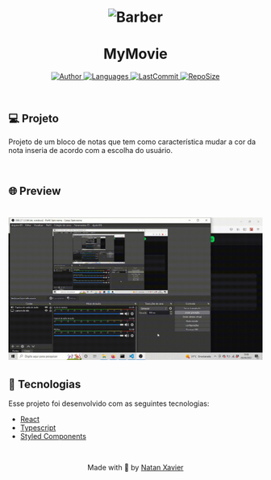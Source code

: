 <h1 align="center">
  <img alt="Barber" title="#delicinha" src="https://w7.pngwing.com/pngs/602/11/png-transparent-computer-icons-notepad-notebook-notepad-icons-no-attribution-miscellaneous-angle-text-thumbnail.png" width="200px"/>
</h1>

<h1 align="center">MyMovie</h1>

<p align="center">
  <a href="https://github.com/nataxaa">
    <img alt="Author" src="https://img.shields.io/badge/author-nataxaa-33A1F2?style=flat-square">
  </a>

  <a href="#">
    <img alt="Languages" src="https://img.shields.io/github/languages/count/nataxaa/Lista_de_Notas-reactjs?color=33A1F2&style=flat-square">
  </a>

  <a href="https://github.com/nataxaa/BarberShop/commits/master">
    <img alt="LastCommit" src="https://img.shields.io/github/last-commit/nataxaa/Lista_de_Notas-reactjs?color=33A1F2&style=flat-square">
  </a>

  <a href="#">
    <img alt="RepoSize" src="https://img.shields.io/github/repo-size/nataxaa/Lista_de_Notas-reactjs?color=33A1F2&style=flat-square">
  </a>

</p>

<br />

## 💻 Projeto

Projeto de um bloco de notas que tem como característica mudar a cor da nota inseria de acordo com a escolha do usuário. 

<br />

## 🌐 Preview

<h1 align="center">
    <img src="github/bloco_notas.gif" />
</h1>

## 🚀 Tecnologias

Esse projeto foi desenvolvido com as seguintes tecnologias:

- [React](https://reactjs.org)
- [Typescript](https://www.typescriptlang.org/)
- [Styled Components](https://styled-components.com/)


<br />



<p align="center">
  Made with 💙 by <a href="https://www.linkedin.com/in/natan-xavier-a266a0228/"> Natan Xavier </a>
</p>
